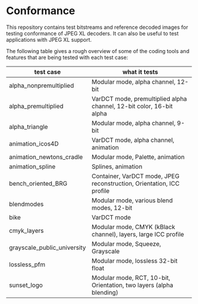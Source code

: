 # Conformance
This repository contains test bitstreams and reference decoded images for testing conformance of JPEG XL decoders.
It can also be useful to test applications with JPEG XL support.

The following table gives a rough overview of some of the coding tools and features that are being tested with each test case:

| test case  	| what it tests	|
|---	|---	|
| alpha_nonpremultiplied | Modular mode, alpha channel, 12-bit |
| alpha_premultiplied | VarDCT mode, premultiplied alpha channel, 12-bit color, 16-bit alpha |
| alpha_triangle  |  Modular mode, alpha channel, 9-bit |
| animation_icos4D  |  VarDCT mode, alpha channel, animation |
| animation_newtons_cradle | Modular mode, Palette, animation |
| animation_spline | Splines, animation |
| bench_oriented_BRG | Container, VarDCT mode, JPEG reconstruction, Orientation, ICC profile |
| blendmodes | Modular mode, various blend modes, 12-bit |
| bike | VarDCT mode |
| cmyk_layers | Modular mode, CMYK (kBlack channel), layers, large ICC profile |
| grayscale_public_university | Modular mode, Squeeze, Grayscale |
| lossless_pfm | Modular mode, lossless 32-bit float |
| sunset_logo | Modular mode, RCT, 10-bit, Orientation, two layers (alpha blending) |
